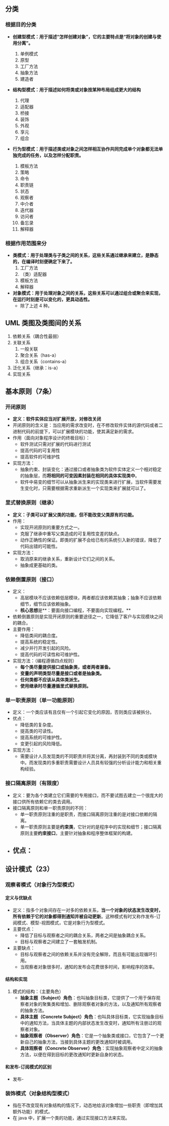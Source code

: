 ## 分类

### 根据目的分类

- **创建型模式：用于描述“怎样创建对象”，它的主要特点是“将对象的创建与使用分离”。**
  1. 单例模式
  2. 原型
  3. 工厂方法
  4. 抽象方法
  5. 建造者

- **结构型模式：用于描述如何将类或对象按某种布局组成更大的结构**
  1. 代理
  2. 适配器
  3. 桥接
  4. 装饰
  5. 外观
  6. 享元
  7. 组合

- **行为型模式：用于描述类或对象之间怎样相互协作共同完成单个对象都无法单独完成的任务，以及怎样分配职责。**
  1. 模板方法
  2. 策略
  3. 命令
  4. 职责链
  5. 状态
  6. 观察者
  7. 中介者
  8. 迭代器
  9. 访问者
  10. 备忘录
  11. 解释器

### 根据作用范围来分

- **类模式：用于处理类与子类之间的关系，这些关系通过继承来建立，是静态的，在编译时刻便确定下来了。**
  1. 工厂方法
  2. （类）适配器
  3. 模板方法
  4. 解释器
- **对象模式：用于处理对象之间的关系，这些关系可以通过组合或聚合来实现，在运行时刻是可以变化的，更具动态性。**
  - 除了上述 4 种。



## UML 类图及类图间的关系

1. 依赖关系（耦合性最弱）
2. 关联关系
   1. 一般关联
   2. 聚合关系（has-a）
   3. 组合关系（contains-a）
3. 泛化关系（继承：is-a）
4. 实现关系

## 基本原则（7条）

### 开闭原则

- **定义：软件实体应当对扩展开放，对修改关闭**
- 开闭原则的含义是：当应用的需求改变时，在不修改软件实体的源代码或者二进制代码的前提下，可以扩展模块的功能，使其满足新的需求。
- 作用（面向对象程序设计的终极目标）：
  - 软件测试只需对扩展的代码进行测试
  - 提高代码的可复用性
  - 提高软件的可维护性
- 实现方法：
  - 抽象约束、封装变化：通过接口或者抽象类为软件实体定义一个相对稳定的抽象层，而**将相同的可变因素封装在相同的具体实现类中**。
  - 软件中易变的细节可以从抽象派生来的实现类来进行扩展，当软件需要发生变化时，只需要根据需求重新派生一个实现类来扩展就可以了。

### 里式替换原则（继承）

- **定义：子类可以扩展父类的功能，但不能改变父类原有的功能。**
- 作用：
  - 实现开闭原则的重要方式之一。
  - 克服了继承中重写父类造成的可复用性变差的缺点。
  - 动作正确性的保证。即类的扩展不会给已有的系统引入新的错误，降低了代码出错的可能性。
- 实现方法：
  - 取消原来的继承关系，重新设计它们之间的关系。
  - 抽象成更基础的类。



### 依赖倒置原则（接口）

- 定义：
  - 高层模块不应该依赖低层模块，两者都应该依赖其抽象；抽象不应该依赖细节，细节应该依赖抽象。
  - **核心思想**是**：要面向接口编程，不要面向实现编程。**
- 依赖倒置原则是实现开闭原则的重要途径之一，它降低了客户与实现模块之间的耦合。
- 主要作用：
  - 降低类间的耦合度。
  - 提高系统的稳定性。
  - 减少并行开发引起的风险。
  - 提高代码的可读性和可维护性。
- 实现方法：（编程遵循四点规则）
  - **每个类尽量提供接口或抽象类，或者两者兼备。**
  - **变量的声明类型尽量是接口或者是抽象类。**
  - **任何类都不应该从具体类派生。**
  - **使用继承时尽量遵循里式替换原则。**



### 单一职责原则（单一功能原则）

- 定义：一个类应该有且仅有一个引起它变化的原因，否则类应该被拆分。
- 优点：
  - 降低类的复杂度。
  - 提高类的可读性。
  - 提高系统的可维护性。
  - 变更引起的风险降低。
- 实现方法：
  - 需要设计人员发现类的不同职责并将其分离，再封装到不同的类或模块中。而发现类的多重职责需要设计人员具有较强的分析设计能力和相关重构经验。



### 接口隔离原则（有限度）

- 定义：要为各个类建立它们需要的专用接口，而不要试图去建立一个很庞大的接口供所有依赖它的类去调用。
- 接口隔离原则和单一职责原则的不同：
  - 单一职责原则注重的是职责，而接口隔离原则注重的是对接口依赖的隔离。
  - 单一职责原则主要是**约束类**，它针对的是程序中的实现和细节；接口隔离原则主要**约束接口**，主要针对抽象和程序整体框架的构建。
- 优点：
  - 





## 设计模式（23）

### 观察者模式（对象行为型模式）

#### 定义与优缺点

- 定义：指多个对象间存在一对多的依赖关系，**当一个对象的状态发生改变时，所有依赖于它的对象都得到通知并被自动更新**。这种模式有时又称作发布-订阅模式、模型-视图模式，它是对象行为型模式。
- 主要优点：
  - 降低了目标与观察者之间的耦合关系，两者之间是抽象耦合关系。
  - 目标与观察者之间建立了一套触发机制。
- 主要缺点：
  - 目标与观察者之间的依赖关系并没有完全解除，而且有可能出现循环引用。
  - 当观察者对象很多时，通知的发布会花费很多时间，影响程序的效率。

#### 结构和实现

1. 模式的结构：（主要角色）
   - **抽象主题（Subject）角色**：也叫抽象目标类，它提供了一个用于保存观察者对象的聚集类和增加、删除观察者对象的方法，以及通知所有观察者的抽象方法。
   - **具体主题（Concrete  Subject）角色**：也叫具体目标类，它实现抽象目标中的通知方法，当具体主题的内部状态发生改变时，通知所有注册过的观察者对象。
   - **抽象观察者（Observer）角色**：它是一个抽象类或接口，它包含了一个更新自己的抽象方法，当接到具体主题的更改通知时被调用。
   - **具体观察者（Concrete Observer）角色**：实现抽象观察者中定义的抽象方法，以便在得到目标的更改通知时更新自身的状态。



#### 和发布-订阅模式的区别

- 发布-



### 装饰模式（对象结构型模式）

- 指在不改变现有对象结构的情况下，动态地给该对象增加一些职责（即增加其额外功能）的模式。
- 在 java 中，扩展一个类的功能，通过实现接口方法来实现。